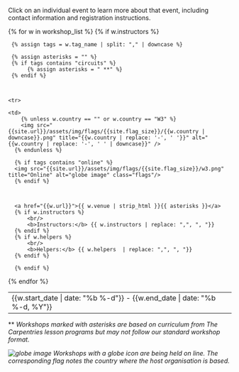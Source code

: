 Click on an individual event to learn more about that event, including contact information and registration instructions.

<table class="table table-striped" style="width: 100%;">
{% for w in workshop_list  %}
      {% if w.instructors %}
     
     {% assign tags = w.tag_name | split: "," | downcase %}

     {% assign asterisks = "" %}
     {% if tags contains "circuits" %}
          {% assign asterisks = " **" %}
     {% endif %}



    <tr>

    <td>
        {% unless w.country == "" or w.country == "W3" %}
        <img src="{{site.url}}/assets/img/flags/{{site.flag_size}}/{{w.country | downcase}}.png" title="{{w.country | replace: '-', ' '}}" alt="{{w.country | replace: '-', ' ' | downcase}}" />
      {% endunless %}

      {% if tags contains "online" %}
      <img src="{{site.url}}/assets/img/flags/{{site.flag_size}}/w3.png" title="Online" alt="globe image" class="flags"/>
      {% endif %}



      <a href="{{w.url}}">{{ w.venue | strip_html }}{{ asterisks }}</a>
      {% if w.instructors %}
          <br/>
          <b>Instructors:</b> {{ w.instructors | replace: ",", ", "}}
      {% endif %}
      {% if w.helpers %}
          <br/>
          <b>Helpers:</b> {{ w.helpers  | replace: ",", ", "}}
      {% endif %}
  </td>
  <td>
    {{w.start_date | date: "%b %-d"}} - {{w.end_date | date: "%b %-d, %Y"}}
  </td>
  </tr>

      {% endif %}
{% endfor %}
</table>

<p>** <i>Workshops marked with asterisks are based on curriculum from The Carpentries lesson programs but may not follow our standard workshop format.</i></p>
<p><i><img src="{{site.url}}/assets/img/flags/{{site.flag_size}}/w3.png" title="Online" alt="globe image" class="flags"/> Workshops with a globe icon are being held on line. The corresponding flag notes the country where the host organisation is based.</i></p>